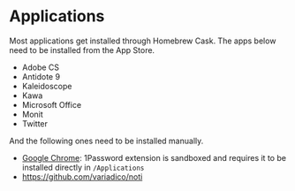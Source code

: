 # Applications

Most applications get installed through Homebrew Cask. The apps below need to be installed from the App Store.

- Adobe CS
- Antidote 9
- Kaleidoscope
- Kawa
- Microsoft Office
- Monit
- Twitter

And the following ones need to be installed manually.

- [Google Chrome](http://www.google.com/chrome): 1Password extension is sandboxed and requires it to be installed directly in `/Applications`
- https://github.com/variadico/noti